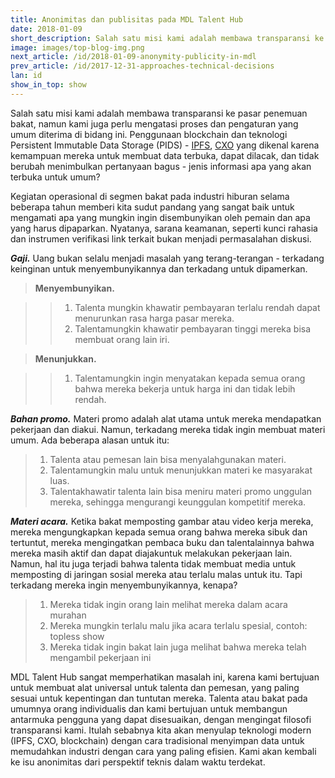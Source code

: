 ```yaml
---
title: Anonimitas dan publisitas pada MDL Talent Hub
date: 2018-01-09
short_description: Salah satu misi kami adalah membawa transparansi ke pasar penemuan bakat
image: images/top-blog-img.png
next_article: /id/2018-01-09-anonymity-publicity-in-mdl
prev_article: /id/2017-12-31-approaches-technical-decisions
lan: id
show_in_top: show
---
```


Salah satu misi kami adalah membawa transparansi ke pasar penemuan bakat, namun kami juga perlu mengatasi proses dan pengaturan yang umum diterima di bidang ini. Penggunaan blockchain dan teknologi Persistent Immutable Data Storage (PIDS) - [IPFS](https://ipfs.io/), [CXO](https://www.skycoin.net/) yang dikenal karena kemampuan mereka untuk membuat data terbuka, dapat dilacak, dan tidak berubah menimbulkan pertanyaan bagus - jenis informasi apa yang akan terbuka untuk umum?

Kegiatan operasional di segmen bakat pada industri hiburan selama beberapa tahun memberi kita sudut pandang yang sangat baik untuk mengamati apa yang mungkin ingin disembunyikan oleh pemain dan apa yang harus dipaparkan. Nyatanya, sarana keamanan, seperti kunci rahasia dan instrumen verifikasi link terkait bukan menjadi permasalahan diskusi.

***Gaji.*** Uang bukan selalu menjadi masalah yang terang-terangan - terkadang keinginan untuk menyembunyikannya dan terkadang untuk dipamerkan.

>**Menyembunyikan.**

>>  1. Talenta mungkin khawatir pembayaran terlalu rendah dapat menurunkan rasa harga pasar mereka.
>>  2. Talentamungkin khawatir pembayaran tinggi mereka bisa membuat orang lain iri.

>**Menunjukkan.**

>>  1. Talentamungkin ingin menyatakan kepada semua orang bahwa mereka bekerja untuk harga ini dan tidak lebih rendah.

***Bahan promo.*** Materi promo adalah alat utama untuk mereka mendapatkan pekerjaan dan diakui. Namun, terkadang mereka tidak ingin membuat materi umum. Ada beberapa alasan untuk itu:

>  1.	Talenta atau pemesan lain bisa menyalahgunakan materi.
>  2.	Talentamungkin malu untuk menunjukkan materi ke masyarakat luas.
>  3.	Talentakhawatir talenta lain bisa meniru materi promo unggulan mereka, sehingga mengurangi keunggulan kompetitif mereka.

***Materi acara.*** Ketika bakat memposting gambar atau video kerja mereka, mereka mengungkapkan kepada semua orang bahwa mereka sibuk dan tertuntut, mereka mengingatkan pembaca buku dan talentalainnya bahwa mereka masih aktif dan dapat diajakuntuk melakukan pekerjaan lain. Namun, hal itu juga terjadi bahwa talenta tidak membuat media untuk memposting di jaringan sosial mereka atau terlalu malas untuk itu. Tapi terkadang mereka ingin menyembunyikannya, kenapa?

>  1.	Mereka tidak ingin orang lain melihat mereka dalam acara murahan
>  2.	Mereka mungkin terlalu malu jika acara terlalu spesial, contoh: topless show
>  3.	Mereka tidak ingin bakat lain juga melihat bahwa mereka telah mengambil pekerjaan ini

MDL Talent Hub sangat memperhatikan masalah ini, karena kami bertujuan untuk membuat alat universal untuk talenta dan pemesan, yang paling sesuai untuk kepentingan dan tuntutan mereka. Talenta atau bakat pada umumnya orang individualis dan kami bertujuan untuk membangun antarmuka pengguna yang dapat disesuaikan, dengan mengingat filosofi transparansi kami. Itulah sebabnya kita akan menyulap teknologi modern (IPFS, CXO, blockchain) dengan cara tradisional menyimpan data untuk memudahkan industri dengan cara yang paling efisien. Kami akan kembali ke isu anonimitas dari perspektif teknis dalam waktu terdekat.
